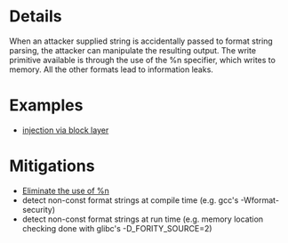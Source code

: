 # Details

When an attacker supplied string is accidentally passed to format string
parsing, the attacker can manipulate the resulting output. The write
primitive available is through the use of the %n specifier, which writes
to memory. All the other formats lead to information leaks.

# Examples

  - [injection via block layer](http://seclists.org/oss-sec/2013/q2/510)

# Mitigations

  - [Eliminate the use of
    %n](https://git.kernel.org/linus/708d96fd060bd1e729fc93048cea8901f8bacb7c)
  - detect non-const format strings at compile time (e.g. gcc's
    -Wformat-security)
  - detect non-const format strings at run time (e.g. memory location
    checking done with glibc's -D_FORITY_SOURCE=2)
